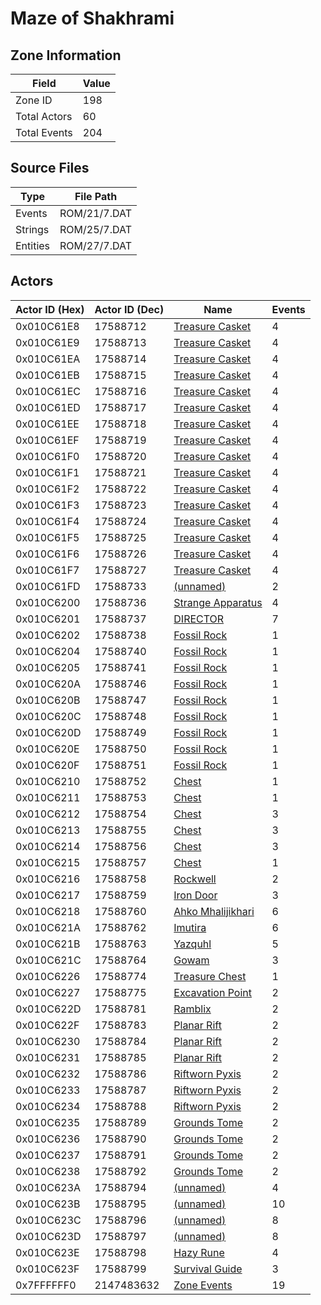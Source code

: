 # Maze of Shakhrami

## Zone Information

| Field        |   Value |
|--------------|---------|
| Zone ID      |     198 |
| Total Actors |      60 |
| Total Events |     204 |

## Source Files

| Type     | File Path    |
|----------|--------------|
| Events   | ROM/21/7.DAT |
| Strings  | ROM/25/7.DAT |
| Entities | ROM/27/7.DAT |

## Actors

| Actor ID (Hex)   |   Actor ID (Dec) | Name                                                         |   Events |
|------------------|------------------|--------------------------------------------------------------|----------|
| 0x010C61E8       |         17588712 | [Treasure Casket](./17588712%20-%20Treasure%20Casket.md)     |        4 |
| 0x010C61E9       |         17588713 | [Treasure Casket](./17588713%20-%20Treasure%20Casket.md)     |        4 |
| 0x010C61EA       |         17588714 | [Treasure Casket](./17588714%20-%20Treasure%20Casket.md)     |        4 |
| 0x010C61EB       |         17588715 | [Treasure Casket](./17588715%20-%20Treasure%20Casket.md)     |        4 |
| 0x010C61EC       |         17588716 | [Treasure Casket](./17588716%20-%20Treasure%20Casket.md)     |        4 |
| 0x010C61ED       |         17588717 | [Treasure Casket](./17588717%20-%20Treasure%20Casket.md)     |        4 |
| 0x010C61EE       |         17588718 | [Treasure Casket](./17588718%20-%20Treasure%20Casket.md)     |        4 |
| 0x010C61EF       |         17588719 | [Treasure Casket](./17588719%20-%20Treasure%20Casket.md)     |        4 |
| 0x010C61F0       |         17588720 | [Treasure Casket](./17588720%20-%20Treasure%20Casket.md)     |        4 |
| 0x010C61F1       |         17588721 | [Treasure Casket](./17588721%20-%20Treasure%20Casket.md)     |        4 |
| 0x010C61F2       |         17588722 | [Treasure Casket](./17588722%20-%20Treasure%20Casket.md)     |        4 |
| 0x010C61F3       |         17588723 | [Treasure Casket](./17588723%20-%20Treasure%20Casket.md)     |        4 |
| 0x010C61F4       |         17588724 | [Treasure Casket](./17588724%20-%20Treasure%20Casket.md)     |        4 |
| 0x010C61F5       |         17588725 | [Treasure Casket](./17588725%20-%20Treasure%20Casket.md)     |        4 |
| 0x010C61F6       |         17588726 | [Treasure Casket](./17588726%20-%20Treasure%20Casket.md)     |        4 |
| 0x010C61F7       |         17588727 | [Treasure Casket](./17588727%20-%20Treasure%20Casket.md)     |        4 |
| 0x010C61FD       |         17588733 | [(unnamed)](./17588733.md)                                   |        2 |
| 0x010C6200       |         17588736 | [Strange Apparatus](./17588736%20-%20Strange%20Apparatus.md) |        4 |
| 0x010C6201       |         17588737 | [DIRECTOR](./17588737%20-%20DIRECTOR.md)                     |        7 |
| 0x010C6202       |         17588738 | [Fossil Rock](./17588738%20-%20Fossil%20Rock.md)             |        1 |
| 0x010C6204       |         17588740 | [Fossil Rock](./17588740%20-%20Fossil%20Rock.md)             |        1 |
| 0x010C6205       |         17588741 | [Fossil Rock](./17588741%20-%20Fossil%20Rock.md)             |        1 |
| 0x010C620A       |         17588746 | [Fossil Rock](./17588746%20-%20Fossil%20Rock.md)             |        1 |
| 0x010C620B       |         17588747 | [Fossil Rock](./17588747%20-%20Fossil%20Rock.md)             |        1 |
| 0x010C620C       |         17588748 | [Fossil Rock](./17588748%20-%20Fossil%20Rock.md)             |        1 |
| 0x010C620D       |         17588749 | [Fossil Rock](./17588749%20-%20Fossil%20Rock.md)             |        1 |
| 0x010C620E       |         17588750 | [Fossil Rock](./17588750%20-%20Fossil%20Rock.md)             |        1 |
| 0x010C620F       |         17588751 | [Fossil Rock](./17588751%20-%20Fossil%20Rock.md)             |        1 |
| 0x010C6210       |         17588752 | [Chest](./17588752%20-%20Chest.md)                           |        1 |
| 0x010C6211       |         17588753 | [Chest](./17588753%20-%20Chest.md)                           |        1 |
| 0x010C6212       |         17588754 | [Chest](./17588754%20-%20Chest.md)                           |        3 |
| 0x010C6213       |         17588755 | [Chest](./17588755%20-%20Chest.md)                           |        3 |
| 0x010C6214       |         17588756 | [Chest](./17588756%20-%20Chest.md)                           |        3 |
| 0x010C6215       |         17588757 | [Chest](./17588757%20-%20Chest.md)                           |        1 |
| 0x010C6216       |         17588758 | [Rockwell](./17588758%20-%20Rockwell.md)                     |        2 |
| 0x010C6217       |         17588759 | [Iron Door](./17588759%20-%20Iron%20Door.md)                 |        3 |
| 0x010C6218       |         17588760 | [Ahko Mhalijikhari](./17588760%20-%20Ahko%20Mhalijikhari.md) |        6 |
| 0x010C621A       |         17588762 | [Imutira](./17588762%20-%20Imutira.md)                       |        6 |
| 0x010C621B       |         17588763 | [Yazquhl](./17588763%20-%20Yazquhl.md)                       |        5 |
| 0x010C621C       |         17588764 | [Gowam](./17588764%20-%20Gowam.md)                           |        3 |
| 0x010C6226       |         17588774 | [Treasure Chest](./17588774%20-%20Treasure%20Chest.md)       |        1 |
| 0x010C6227       |         17588775 | [Excavation Point](./17588775%20-%20Excavation%20Point.md)   |        2 |
| 0x010C622D       |         17588781 | [Ramblix](./17588781%20-%20Ramblix.md)                       |        2 |
| 0x010C622F       |         17588783 | [Planar Rift](./17588783%20-%20Planar%20Rift.md)             |        2 |
| 0x010C6230       |         17588784 | [Planar Rift](./17588784%20-%20Planar%20Rift.md)             |        2 |
| 0x010C6231       |         17588785 | [Planar Rift](./17588785%20-%20Planar%20Rift.md)             |        2 |
| 0x010C6232       |         17588786 | [Riftworn Pyxis](./17588786%20-%20Riftworn%20Pyxis.md)       |        2 |
| 0x010C6233       |         17588787 | [Riftworn Pyxis](./17588787%20-%20Riftworn%20Pyxis.md)       |        2 |
| 0x010C6234       |         17588788 | [Riftworn Pyxis](./17588788%20-%20Riftworn%20Pyxis.md)       |        2 |
| 0x010C6235       |         17588789 | [Grounds Tome](./17588789%20-%20Grounds%20Tome.md)           |        2 |
| 0x010C6236       |         17588790 | [Grounds Tome](./17588790%20-%20Grounds%20Tome.md)           |        2 |
| 0x010C6237       |         17588791 | [Grounds Tome](./17588791%20-%20Grounds%20Tome.md)           |        2 |
| 0x010C6238       |         17588792 | [Grounds Tome](./17588792%20-%20Grounds%20Tome.md)           |        2 |
| 0x010C623A       |         17588794 | [(unnamed)](./17588794.md)                                   |        4 |
| 0x010C623B       |         17588795 | [(unnamed)](./17588795.md)                                   |       10 |
| 0x010C623C       |         17588796 | [(unnamed)](./17588796.md)                                   |        8 |
| 0x010C623D       |         17588797 | [(unnamed)](./17588797.md)                                   |        8 |
| 0x010C623E       |         17588798 | [Hazy Rune](./17588798%20-%20Hazy%20Rune.md)                 |        4 |
| 0x010C623F       |         17588799 | [Survival Guide](./17588799%20-%20Survival%20Guide.md)       |        3 |
| 0x7FFFFFF0       |       2147483632 | [Zone Events](./Zone%20Events.md)                            |       19 |
